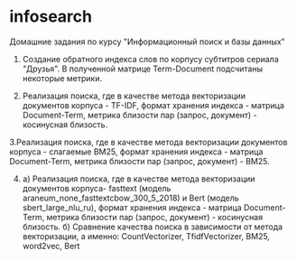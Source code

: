 # infosearch

Домашние задания по курсу "Информационный поиск и базы данных"

1. Создание обратного индекса слов по корпусу субтитров сериала "Друзья". В полученной матрице Term-Document подсчитаны некоторые метрики.

2. Реализация поиска, где в качестве метода векторизации документов корпуса - TF-IDF, формат хранения индекса - матрица Document-Term, метрика близости пар (запрос, документ) - косинусная близость.

3.Реализация поиска, где в качестве метода векторизации документов корпуса - слагаемые BM25, формат хранения индекса - матрица Document-Term, метрика близости пар (запрос, документ) - BM25.

4. а) Реализация поиска, где в качестве метода векторизации документов корпуса- fasttext (модель araneum_none_fasttextcbow_300_5_2018) и Bert (модель sbert_large_nlu_ru), формат хранения индекса - матрица Document-Term, метрика близости пар (запрос, документ) - косинусная близость.
   б) Сравнение качества поиска в зависимости от метода векторизации, а именно: CountVectorizer, TfidfVectorizer, BM25, word2vec, Bert
